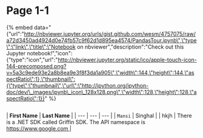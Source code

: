 # Page 1-1

{% embed data="{\"url\":\"http://nbviewer.jupyter.org/urls/gist.github.com/wesm/4757075/raw/a72d3450ad4924d0e74fb57c9f62d1d895ea4574/PandasTour.ipynb\",\"type\":\"link\",\"title\":\"Notebook on nbviewer\",\"description\":\"Check out this Jupyter notebook!\",\"icon\":{\"type\":\"icon\",\"url\":\"http://nbviewer.jupyter.org/static/ico/apple-touch-icon-144-precomposed.png?v=5a3c9ede93e2a8b8ea9e3f8f3da1a905\",\"width\":144,\"height\":144,\"aspectRatio\":1},\"thumbnail\":{\"type\":\"thumbnail\",\"url\":\"http://ipython.org/ipython-doc/dev/\_images/ipynb\_icon\_128x128.png\",\"width\":128,\"height\":128,\"aspectRatio\":1}}" %}

```text

```

| **First Name** | **Last Name** |
| --- | --- | --- |
| `Mansi` | Singhal |
| hkjh |  There is a .NET SDK called Griffin SDK. The API namespace is [https://www.google.com ](https://www.google.com/) |

